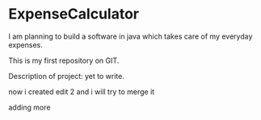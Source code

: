 # ExpenseCalculator

I am planning to build a software in java which takes care of my everyday expenses.

This is my first repository on GIT.

Description of project:
yet to write.

now i created edit 2 and i will try to merge it

adding more
